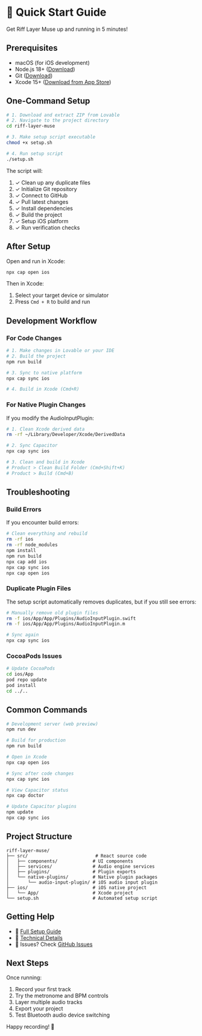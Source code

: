 # 🚀 Quick Start Guide

Get Riff Layer Muse up and running in 5 minutes!

## Prerequisites

- macOS (for iOS development)
- Node.js 18+ ([Download](https://nodejs.org/))
- Git ([Download](https://git-scm.com/))
- Xcode 15+ ([Download from App Store](https://apps.apple.com/us/app/xcode/id497799835))

## One-Command Setup

```bash
# 1. Download and extract ZIP from Lovable
# 2. Navigate to the project directory
cd riff-layer-muse

# 3. Make setup script executable
chmod +x setup.sh

# 4. Run setup script
./setup.sh
```

The script will:
1. ✓ Clean up any duplicate files
2. ✓ Initialize Git repository
3. ✓ Connect to GitHub
4. ✓ Pull latest changes
5. ✓ Install dependencies
6. ✓ Build the project
7. ✓ Setup iOS platform
8. ✓ Run verification checks

## After Setup

Open and run in Xcode:

```bash
npx cap open ios
```

Then in Xcode:
1. Select your target device or simulator
2. Press `Cmd + R` to build and run

## Development Workflow

### For Code Changes

```bash
# 1. Make changes in Lovable or your IDE
# 2. Build the project
npm run build

# 3. Sync to native platform
npx cap sync ios

# 4. Build in Xcode (Cmd+R)
```

### For Native Plugin Changes

If you modify the AudioInputPlugin:

```bash
# 1. Clean Xcode derived data
rm -rf ~/Library/Developer/Xcode/DerivedData

# 2. Sync Capacitor
npx cap sync ios

# 3. Clean and build in Xcode
# Product > Clean Build Folder (Cmd+Shift+K)
# Product > Build (Cmd+B)
```

## Troubleshooting

### Build Errors

If you encounter build errors:

```bash
# Clean everything and rebuild
rm -rf ios
rm -rf node_modules
npm install
npm run build
npx cap add ios
npx cap sync ios
npx cap open ios
```

### Duplicate Plugin Files

The setup script automatically removes duplicates, but if you still see errors:

```bash
# Manually remove old plugin files
rm -f ios/App/App/Plugins/AudioInputPlugin.swift
rm -f ios/App/App/Plugins/AudioInputPlugin.m

# Sync again
npx cap sync ios
```

### CocoaPods Issues

```bash
# Update CocoaPods
cd ios/App
pod repo update
pod install
cd ../..
```

## Common Commands

```bash
# Development server (web preview)
npm run dev

# Build for production
npm run build

# Open in Xcode
npx cap open ios

# Sync after code changes
npx cap sync ios

# View Capacitor status
npx cap doctor

# Update Capacitor plugins
npm update
npx cap sync ios
```

## Project Structure

```
riff-layer-muse/
├── src/                         # React source code
│   ├── components/             # UI components
│   ├── services/               # Audio engine services
│   ├── plugins/                # Plugin exports
│   └── native-plugins/         # Native plugin packages
│       └── audio-input-plugin/ # iOS audio input plugin
├── ios/                        # iOS native project
│   └── App/                    # Xcode project
└── setup.sh                    # Automated setup script
```

## Getting Help

- 📖 [Full Setup Guide](PLUGIN_SETUP.md)
- 🔧 [Technical Details](RESTRUCTURE_SUMMARY.md)
- 🐛 Issues? Check [GitHub Issues](https://github.com/CANZIL-MAX/riff-layer-muse/issues)

## Next Steps

Once running:
1. Record your first track
2. Try the metronome and BPM controls
3. Layer multiple audio tracks
4. Export your project
5. Test Bluetooth audio device switching

Happy recording! 🎵
